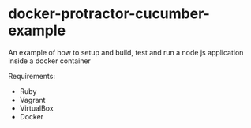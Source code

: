 docker-protractor-cucumber-example
==================================

An example of how to setup and build, test and run a node js application inside a docker container

Requirements:

* Ruby
* Vagrant
* VirtualBox
* Docker

